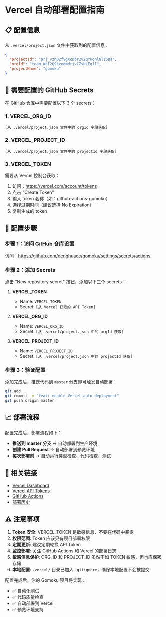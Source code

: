 # Vercel 自动部署配置指南

## 📋 配置信息

从 `.vercel/project.json` 文件中获取到的配置信息：

```json
{
  "projectId": "prj_vzhD2fVgXcDbr2v2qYkonlNl15Ba",
  "orgId": "team_WeI2Q9kzedmdtjvCZsNLEqII",
  "projectName": "gomoku"
}
```

## 🔑 需要配置的 GitHub Secrets

在 GitHub 仓库中需要配置以下 3 个 secrets：

### 1. VERCEL_ORG_ID

```
[从 .vercel/project.json 文件中的 orgId 字段获取]
```

### 2. VERCEL_PROJECT_ID

```
[从 .vercel/project.json 文件中的 projectId 字段获取]
```

### 3. VERCEL_TOKEN

需要从 Vercel 控制台获取：

1. 访问：https://vercel.com/account/tokens
2. 点击 "Create Token"
3. 输入 token 名称（如：github-actions-gomoku）
4. 选择过期时间（建议选择 No Expiration）
5. 复制生成的 token

## 🚀 配置步骤

### 步骤 1：访问 GitHub 仓库设置

访问：https://github.com/denghuacc/gomoku/settings/secrets/actions

### 步骤 2：添加 Secrets

点击 "New repository secret" 按钮，添加以下三个 secrets：

1. **VERCEL_TOKEN**
   - Name: `VERCEL_TOKEN`
   - Secret: `[从 Vercel 获取的 API Token]`

2. **VERCEL_ORG_ID**
   - Name: `VERCEL_ORG_ID`
   - Secret: `[从 .vercel/project.json 中的 orgId 获取]`

3. **VERCEL_PROJECT_ID**
   - Name: `VERCEL_PROJECT_ID`
   - Secret: `[从 .vercel/project.json 中的 projectId 获取]`

### 步骤 3：验证配置

添加完成后，推送代码到 `master` 分支即可触发自动部署：

```bash
git add .
git commit -m "feat: enable Vercel auto-deployment"
git push origin master
```

## 📈 部署流程

配置完成后，部署流程如下：

- **推送到 master 分支** → 自动部署到生产环境
- **创建 Pull Request** → 自动部署到预览环境
- **每次部署前** → 自动运行类型检查、代码检查、测试

## 🔗 相关链接

- [Vercel Dashboard](https://vercel.com/dashboard)
- [Vercel API Tokens](https://vercel.com/account/tokens)
- [GitHub Actions](https://github.com/denghuacc/gomoku/actions)
- [部署历史](https://vercel.com/alan-dengs-projects/gomoku/deployments)

## ⚠️ 注意事项

1. **Token 安全**: VERCEL_TOKEN 是敏感信息，不要在代码中暴露
2. **权限范围**: Token 应该只有项目部署权限
3. **定期更新**: 建议定期轮换 API Token
4. **监控部署**: 关注 GitHub Actions 和 Vercel 的部署日志
5. **敏感信息保护**: ORG_ID 和 PROJECT_ID 虽然不如 TOKEN 敏感，但也应保密存储
6. **本地配置**: `.vercel/` 目录已加入 `.gitignore`，确保本地配置不会被提交

配置完成后，你的 Gomoku 项目将实现：

- ✅ 自动化测试
- ✅ 代码质量检查
- ✅ 自动部署到 Vercel
- ✅ 预览环境支持
